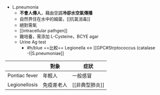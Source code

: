- L.pneumonia
	- **不會人傳人**，藉由空調**冷卻水空氣傳播**
	- 自然界住在水中的細菌，[[抗氯消毒]]
	- 絕對需氧
	- [[intracellular pathgen]]
	- 難培養，需添加 L-Cysteine，BCYE agar
	- Urine Ag test
		- #h/blue ==比較== Legionella <-> [[GPC#Strptococcus (catalase -)|S.pneumoniae]]
	
|               | 對象       | 症狀       |
|---------------|------------|------------|
| Pontiac fever | 年輕人     | 一般感冒   |
| Legionellosis | 免疫差老人 | [[非典型肺炎]] |